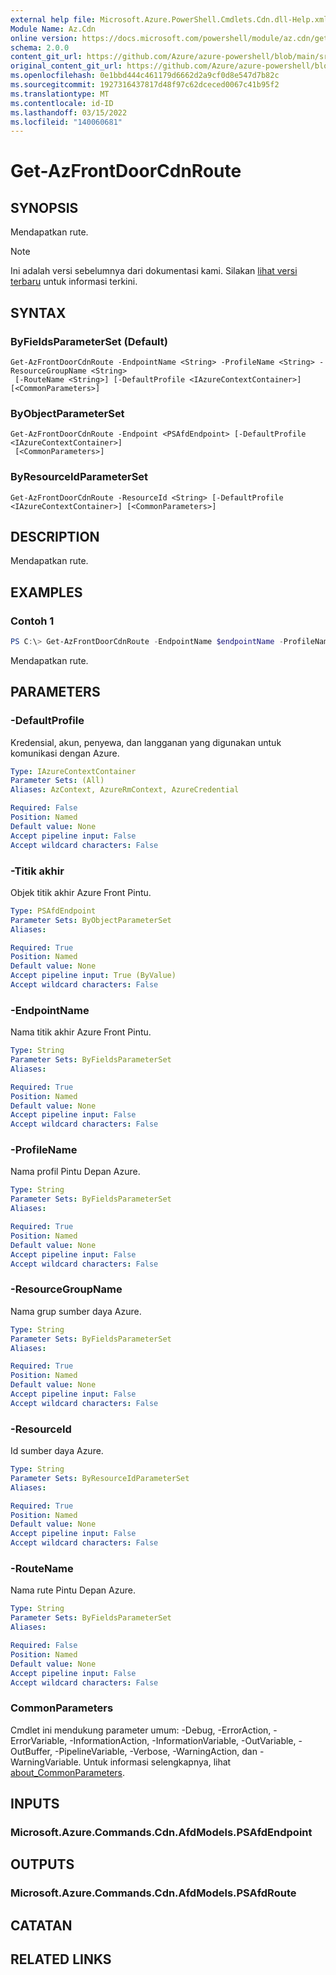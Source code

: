 ```yaml
---
external help file: Microsoft.Azure.PowerShell.Cmdlets.Cdn.dll-Help.xml
Module Name: Az.Cdn
online version: https://docs.microsoft.com/powershell/module/az.cdn/get-azfrontdoorcdnroute
schema: 2.0.0
content_git_url: https://github.com/Azure/azure-powershell/blob/main/src/Cdn/Cdn/help/Get-AzFrontDoorCdnRoute.md
original_content_git_url: https://github.com/Azure/azure-powershell/blob/main/src/Cdn/Cdn/help/Get-AzFrontDoorCdnRoute.md
ms.openlocfilehash: 0e1bbd444c461179d6662d2a9cf0d8e547d7b82c
ms.sourcegitcommit: 1927316437817d48f97c62dceced0067c41b95f2
ms.translationtype: MT
ms.contentlocale: id-ID
ms.lasthandoff: 03/15/2022
ms.locfileid: "140060681"
---
```

# Get-AzFrontDoorCdnRoute

## SYNOPSIS
Mendapatkan rute.

> [!NOTE]
>Ini adalah versi sebelumnya dari dokumentasi kami. Silakan [lihat versi terbaru](/powershell/module/az.cdn/get-azfrontdoorcdnroute) untuk informasi terkini.

## SYNTAX

### ByFieldsParameterSet (Default)
```
Get-AzFrontDoorCdnRoute -EndpointName <String> -ProfileName <String> -ResourceGroupName <String>
 [-RouteName <String>] [-DefaultProfile <IAzureContextContainer>] [<CommonParameters>]
```

### ByObjectParameterSet
```
Get-AzFrontDoorCdnRoute -Endpoint <PSAfdEndpoint> [-DefaultProfile <IAzureContextContainer>]
 [<CommonParameters>]
```

### ByResourceIdParameterSet
```
Get-AzFrontDoorCdnRoute -ResourceId <String> [-DefaultProfile <IAzureContextContainer>] [<CommonParameters>]
```

## DESCRIPTION
Mendapatkan rute.

## EXAMPLES

### Contoh 1
```powershell
PS C:\> Get-AzFrontDoorCdnRoute -EndpointName $endpointName -ProfileName $profileName -ResourceGroupName $resourceGroupName -RouteName $routeName
```

Mendapatkan rute.

## PARAMETERS

### -DefaultProfile
Kredensial, akun, penyewa, dan langganan yang digunakan untuk komunikasi dengan Azure.

```yaml
Type: IAzureContextContainer
Parameter Sets: (All)
Aliases: AzContext, AzureRmContext, AzureCredential

Required: False
Position: Named
Default value: None
Accept pipeline input: False
Accept wildcard characters: False
```

### -Titik akhir
Objek titik akhir Azure Front Pintu.

```yaml
Type: PSAfdEndpoint
Parameter Sets: ByObjectParameterSet
Aliases:

Required: True
Position: Named
Default value: None
Accept pipeline input: True (ByValue)
Accept wildcard characters: False
```

### -EndpointName
Nama titik akhir Azure Front Pintu.

```yaml
Type: String
Parameter Sets: ByFieldsParameterSet
Aliases:

Required: True
Position: Named
Default value: None
Accept pipeline input: False
Accept wildcard characters: False
```

### -ProfileName
Nama profil Pintu Depan Azure.

```yaml
Type: String
Parameter Sets: ByFieldsParameterSet
Aliases:

Required: True
Position: Named
Default value: None
Accept pipeline input: False
Accept wildcard characters: False
```

### -ResourceGroupName
Nama grup sumber daya Azure.

```yaml
Type: String
Parameter Sets: ByFieldsParameterSet
Aliases:

Required: True
Position: Named
Default value: None
Accept pipeline input: False
Accept wildcard characters: False
```

### -ResourceId
Id sumber daya Azure.

```yaml
Type: String
Parameter Sets: ByResourceIdParameterSet
Aliases:

Required: True
Position: Named
Default value: None
Accept pipeline input: False
Accept wildcard characters: False
```

### -RouteName
Nama rute Pintu Depan Azure.

```yaml
Type: String
Parameter Sets: ByFieldsParameterSet
Aliases:

Required: False
Position: Named
Default value: None
Accept pipeline input: False
Accept wildcard characters: False
```

### CommonParameters
Cmdlet ini mendukung parameter umum: -Debug, -ErrorAction, -ErrorVariable, -InformationAction, -InformationVariable, -OutVariable, -OutBuffer, -PipelineVariable, -Verbose, -WarningAction, dan -WarningVariable. Untuk informasi selengkapnya, lihat [about_CommonParameters](http://go.microsoft.com/fwlink/?LinkID=113216).

## INPUTS

### Microsoft.Azure.Commands.Cdn.AfdModels.PSAfdEndpoint

## OUTPUTS

### Microsoft.Azure.Commands.Cdn.AfdModels.PSAfdRoute

## CATATAN

## RELATED LINKS
